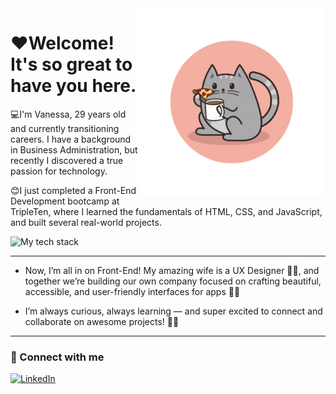 <img src = "CatMe.gif" width = "300px" align= "right" />

# ❤️Welcome! It's so great to have you here.

💻I'm Vanessa, 29 years old and currently transitioning careers. I have a background in Business Administration, but recently I discovered a true passion for technology. 

😊I just completed a Front-End Development bootcamp at TripleTen, where I learned the fundamentals of HTML, CSS, and JavaScript, and built several real-world projects.

<div align="left">
  <img src="https://skillicons.dev/icons?i=html,css,js,react,nodejs&theme=light&perline=5" alt="My tech stack"/>
</div>

---

- Now, I’m all in on Front-End! My amazing wife is a UX Designer 🎨💡, and together we’re building our own company focused on crafting beautiful, accessible, and user-friendly interfaces for apps 📱✨

- I’m always curious, always learning — and super excited to connect and collaborate on awesome projects! 🤝💬

---

### 📲 Connect with me

[![LinkedIn](https://img.shields.io/badge/LinkedIn-blue?style=for-the-badge&logo=linkedin&logoColor=white)](https://www.linkedin.com/in/vanessa-nascimento-da-silva-63728b142/)
